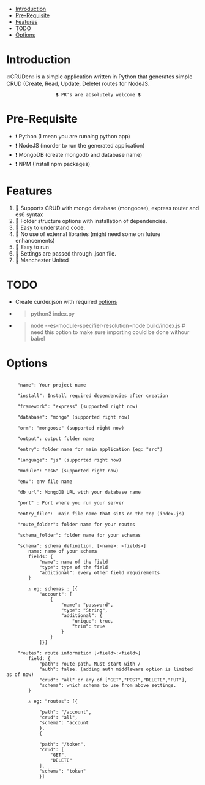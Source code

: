 - [Introduction](#introduction)
- [Pre-Requisite](#pre-requisite)
- [Features](#features)
- [TODO](#todo)
- [Options](#options)



# Introduction 
🔥CRUDer🔥 is a simple application written in Python that generates simple CRUD (Create, Read, Update, Delete) routes for NodeJS. 

                      💲 PR's are absolutely welcome 💲


# Pre-Requisite 
 - ❗ Python (I mean you are running python app)
 - ❗ NodeJS (inorder to run the generated application)
 - ❗ MongoDB (create mongodb and database name)
 - ❗ NPM (Install npm packages)

# Features 

1.  🔴 Supports CRUD with mongo database (mongoose), express router and es6 syntax 
2.  🔴 Folder structure options with installation of dependencies.  
3.  🔴 Easy to understand code.
4.  🔴 No use of external libraries (might need some on future enhancements)
5.  🔴 Easy to run 
6.  🔴 Settings are passed through .json file. 
7.  🔴 Manchester United 


# TODO
- Create curder.json with required [options](#options)
- > python3 index.py 
- > node --es-module-specifier-resolution=node build/index.js  # need this option to make sure importing could be done withour babel


# Options

``` 

    "name": Your project name

    "install": Install required dependencies after creation

    "framework": "express" (supported right now)

    "database": "mongo" (supported right now)

    "orm": "mongoose" (supported right now)

    "output": output folder name 

    "entry": folder name for main application (eg: "src")

    "language": "js" (supported right now)

    "module": "es6" (supported right now) 

    "env": env file name 

    "db_url": MongoDB URL with your database name 

    "port" : Port where you run your server 

    "entry_file":  main file name that sits on the top (index.js)

    "route_folder": folder name for your routes 

    "schema_folder": folder name for your schemas 

    "schema": schema definition. [<name>: <fields>]
        name: name of your schema 
        fields: {   
            "name": name of the field 
            "type": type of the field
            "additional": every other field requirements 
        }

        ⚠️ eg: schemas : [{
            "account": [
                {
                    "name": "password",
                    "type": "String",
                    "additional": {
                        "unique": true,
                        "trim": true
                    }
                }
            ]}]

    "routes": route information [<field>:<field>]
        field: {
            "path": route path. Must start with /
            "auth": false. (adding auth middleware option is limited as of now)
            "crud": "all" or any of ["GET","POST","DELETE","PUT"],
            "schema": which schema to use from above settings. 
        }

        ⚠️ eg: "routes": [{
            
            "path": "/account",
            "crud": "all",
            "schema": "account
            },
            {
    
            "path": "/token",
            "crud": [
                "GET",
                "DELETE"
            ],
            "schema": "token"
            }]

    
    

```

